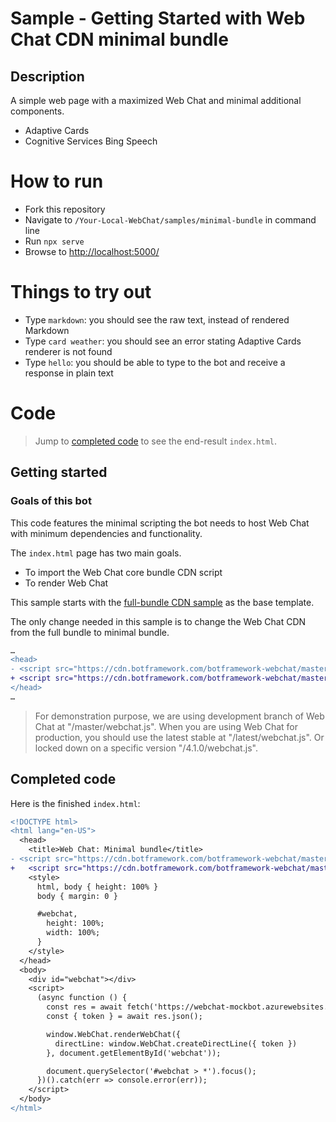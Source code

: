 # Sample - Getting Started with Web Chat CDN minimal bundle

## Description

A simple web page with a maximized Web Chat and minimal additional components.

- Adaptive Cards
- Cognitive Services Bing Speech

# How to run

- Fork this repository
- Navigate to `/Your-Local-WebChat/samples/minimal-bundle` in command line
- Run `npx serve`
- Browse to [http://localhost:5000/](http://localhost:5000/)

# Things to try out

- Type `markdown`: you should see the raw text, instead of rendered Markdown
- Type `card weather`: you should see an error stating Adaptive Cards renderer is not found
- Type `hello`: you should be able to type to the bot and receive a response in plain text

# Code

> Jump to [completed code](#completed-code) to see the end-result `index.html`.

## Getting started

### Goals of this bot

This code features the minimal scripting the bot needs to host Web Chat with minimum dependencies and functionality.

The `index.html` page has two main goals.
- To import the Web Chat core bundle CDN script
- To render Web Chat

This sample starts with the [full-bundle CDN sample](./../full-bundle/README.md) as the base template.

The only change needed in this sample is to change the Web Chat CDN from the full bundle to minimal bundle.

```diff
…
<head>
- <script src="https://cdn.botframework.com/botframework-webchat/master/webchat.js"></script>
+ <script src="https://cdn.botframework.com/botframework-webchat/master/webchat-minimal.js"></script>
</head>
…
```

> For demonstration purpose, we are using development branch of Web Chat at "/master/webchat.js".
> When you are using Web Chat for production, you should use the latest stable at "/latest/webchat.js".
> Or locked down on a specific version "/4.1.0/webchat.js".

## Completed code

Here is the finished `index.html`:

```diff
<!DOCTYPE html>
<html lang="en-US">
  <head>
    <title>Web Chat: Minimal bundle</title>
- <script src="https://cdn.botframework.com/botframework-webchat/master/webchat.js"></script>
+   <script src="https://cdn.botframework.com/botframework-webchat/master/webchat-minimal.js"></script>
    <style>
      html, body { height: 100% }
      body { margin: 0 }

      #webchat,
        height: 100%;
        width: 100%;
      }
    </style>
  </head>
  <body>
    <div id="webchat"></div>
    <script>
      (async function () {
        const res = await fetch('https://webchat-mockbot.azurewebsites.net/directline/token', { method: 'POST' });
        const { token } = await res.json();

        window.WebChat.renderWebChat({
          directLine: window.WebChat.createDirectLine({ token })
        }, document.getElementById('webchat'));

        document.querySelector('#webchat > *').focus();
      })().catch(err => console.error(err));
    </script>
  </body>
</html>
```
